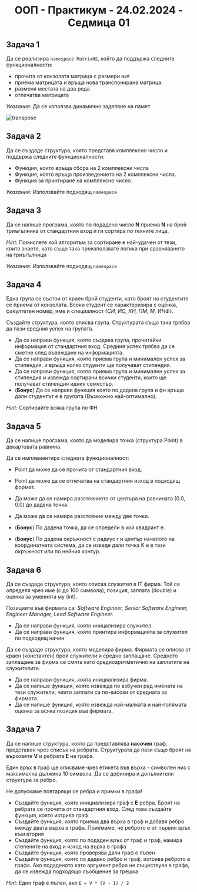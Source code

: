 <h1 align="center">ООП - Практикум - 24.02.2024 - Седмица 01</h1>

## Задача 1 
Да се реализира `namespace MatrixNS`, който да поддържа следните функционалности:
- прочита от конзолата матрица с размери `NxM`
- приема матрицата и връща нова транспонирана матрица.
- разменя местата на два реда
- отпечатва матрицата

*Указания:* Да се използва динамично заделяне на памет.

![transpose](https://github.com/user-attachments/assets/ac21d170-eb77-4116-a180-9a49967a9e72)


## Задача 2 
Да се създаде структура, която представя комплексно число и поддържа следните функционалности: 
- Функция, които връща сбора на 2 комплексни числа
- Функция, която връща произведението на 2 комплексни числа.
- Функция за принтиране на комплексно число.

*Указания:* Използвайте подходящ `namespace`

## Задача 3
Да се напише програма, която по подадено число **N** приема **N** на брой триъгълника от стандартния вход и ги сортира по техните лица.

*Hint:* Помислете кой алгоритъм за сортиране е най-удачен от тези, които знаете, като също така преизползвате логика при сравняването на триъгълници

*Указания:* Използвайте подходящ `namespace`

## Задача 4
Една група се състои от краен брой студенти, като броят на студентите се приема от конзолата. Всеки студент се характеризира с оценка, факултетен номер, име и специалност *{СИ, ИС, КН, ПМ, М, ИНФ}*.

Създайте структура, която описва група. Структурата също така трябва да пази средния успех на групата.

- Да се направи функция, която създава група, прочитайки информация от стандартния вход. Средния успех трябва да се сметне след въвеждане на информацията.
- Да се направи функция, която приема група и минимален успех за стипендия, и връща колко студенти ще получават стипендия.
- Да се направи функция, която приема група и минимален успех за стипендия и извежда сортирани всички студенти, които ще получават стипендия идния семестър.
- (**Бонус**) Да се направи функция която по дадена група и фн връща дали студентът е в групата (Възможно най-оптимално).

*Hint:* Сортирайте всяка група по ФН

## Задача 5
Да се напише програма, която да моделира точка (структура Point) в декартовата равнина.

Да се имплементира следната функционалност:

- Point да може да се прочита от стандартния вход.
- Point да може да се отпечатва на стандартния изход в подходящ формат.
- Да може да се намира разстоянието от центъра на равнината (0.0, 0.0) до дадена точка.
- Да може да се намира разстояние между две точки.

- (**Бонус**) По дадена точка, да се определи в кой квадрант е.
- (**Бонус**) По дадена окръжност с радиус r и център началото на координатната система, да се изведе дали точка K е в тази окръжност или по нейния контур.

## Задача 6
Да се създаде структура, която описва служител в IT фирма. Той се определя чрез име (с до 100 символа), позиция, заплата (double) и оценка за уменията му (int).

Позициите във фирмата са: *Software Engineer, Senior Software Engineer, Engineer Manager, Lead Software Engineer.*

- Да се направи функция, която иницализира служител.
- Да се направи функция, която принтира информацията за служител по подходящ начин

Да се създаде структура, която моделира фирма. Фирмата се описва от краен (константен) брой служители и средно заплащане. 
Средното заплащане за фирма се смята като средноаритметично на заплатите на служителите.

- Да се направи функция, коята инициализира фирма.
- Да се напише функция, която извежда по азбучен ред имената на тези служители, чиито заплати са по-високи от средната за фирмата.
- Да се напише функция, която извежда най-малката и най-голямата оценка за всяка позиция във фирмата.

## Задача 7
Да се напише структура, която да представлява **насочен** граф, представен чрез списък на ребрата. Структурата да пази също броят на върховете **V** и ребрата **E** на графа. 

Един връх в граф ще описваме чрез етикета във върха - символен низ с максимална дължина 10 символа. Да се дефинира и допълнителн структура за ребро. 

Не допускаме повтарящи се ребра и примки в графа!
- Създайте функция, която инициализира граф с **E** ребра. Броят на ребрата се прочита от стандартния вход. След това създайте функция, която изтрива граф
- Създайте функция, която приема два върха в граф и добавя ребро между двата върха в графа. Приемаме, че реброто е от първия връх към втория
- Създайте функция, която по подаден връх от граф и граф, намира степените на вход и изход на върха в графа
- Създайте функция, която проверява дали граф е пълен
- Създайте функция, която по дадено ребро и граф, изтрива реброто в графа. Ако подаденото като аргумент ребро не съществува в графа, да се извежда подходящо съобщение за грешка

*Hint:* Един граф е пълен, ако `E = V * (V - 1) / 2`
